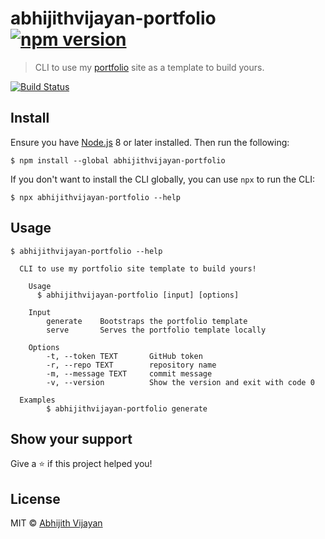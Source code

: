 # abhijithvijayan-portfolio [![npm version](https://img.shields.io/npm/v/abhijithvijayan-portfolio)](https://www.npmjs.com/package/abhijithvijayan-portfolio)

> CLI to use my [portfolio](https://github.com/abhijithvijayan/abhijithvijayan.in) site as a template to build yours.

[![Build Status](https://travis-ci.com/abhijithvijayan/portfolio-cli.svg?token=bJxrXYoNqDthzrKNTKiz&branch=master)](https://travis-ci.com/abhijithvijayan/portfolio-cli)

## Install

Ensure you have [Node.js](https://nodejs.org) 8 or later installed. Then run the following:

```
$ npm install --global abhijithvijayan-portfolio
```

If you don't want to install the CLI globally, you can use `npx` to run the CLI:

```
$ npx abhijithvijayan-portfolio --help
```

## Usage

```
$ abhijithvijayan-portfolio --help

  CLI to use my portfolio site template to build yours!

	Usage
	  $ abhijithvijayan-portfolio [input] [options]

	Input
		generate	Bootstraps the portfolio template
		serve  		Serves the portfolio template locally

	Options
		-t, --token TEXT       GitHub token
		-r, --repo TEXT	       repository name
		-m, --message TEXT     commit message
		-v, --version          Show the version and exit with code 0

  Examples
		$ abhijithvijayan-portfolio generate
```

## Show your support

Give a ⭐️ if this project helped you!

## License

MIT © [Abhijith Vijayan](https://abhijithvijayan.in)
